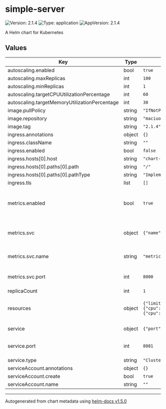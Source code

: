 # simple-server

![Version: 2.1.4](https://img.shields.io/badge/Version-2.1.4-informational?style=flat-square) ![Type: application](https://img.shields.io/badge/Type-application-informational?style=flat-square) ![AppVersion: 2.1.4](https://img.shields.io/badge/AppVersion-2.1.4-informational?style=flat-square)

A Helm chart for Kubernetes

## Values

| Key | Type | Default | Description |
|-----|------|---------|-------------|
| autoscaling.enabled | bool | `true` |  |
| autoscaling.maxReplicas | int | `100` |  |
| autoscaling.minReplicas | int | `1` |  |
| autoscaling.targetCPUUtilizationPercentage | int | `60` |  |
| autoscaling.targetMemoryUtilizationPercentage | int | `30` |  |
| image.pullPolicy | string | `"IfNotPresent"` |  |
| image.repository | string | `"maciuozz/kc7-sre-practica-final"` |  |
| image.tag | string | `"2.1.4"` |  |
| ingress.annotations | object | `{}` |  |
| ingress.className | string | `""` |  |
| ingress.enabled | bool | `false` |  |
| ingress.hosts[0].host | string | `"chart-example.local"` |  |
| ingress.hosts[0].paths[0].path | string | `"/"` |  |
| ingress.hosts[0].paths[0].pathType | string | `"ImplementationSpecific"` |  |
| ingress.tls | list | `[]` |  |
| metrics.enabled | bool | `true` | Indicates whether this app will expose metrics |
| metrics.svc | object | `{"name":"metrics","port":8000}` | Service configuration used for metrics |
| metrics.svc.name | string | `"metrics"` | Service port name used for metrics |
| metrics.svc.port | int | `8000` | Service port number used for metrics |
| replicaCount | int | `1` |  |
| resources | object | `{"limits":{"cpu":"200m","memory":"256Mi"},"requests":{"cpu":"100m","memory":"128Mi"}}` | Resources configuration for the deployment |
| service | object | `{"port":8081,"type":"ClusterIP"}` | Service configuration |
| service.port | int | `8081` | Service number for the webapp |
| service.type | string | `"ClusterIP"` | Service Type |
| serviceAccount.annotations | object | `{}` |  |
| serviceAccount.create | bool | `true` |  |
| serviceAccount.name | string | `""` |  |

----------------------------------------------
Autogenerated from chart metadata using [helm-docs v1.5.0](https://github.com/norwoodj/helm-docs/releases/v1.5.0)
